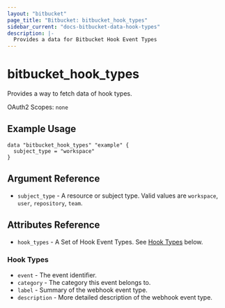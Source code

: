 ```yaml
---
layout: "bitbucket"
page_title: "Bitbucket: bitbucket_hook_types"
sidebar_current: "docs-bitbucket-data-hook-types"
description: |-
  Provides a data for Bitbucket Hook Event Types
---
```


# bitbucket\_hook\_types

Provides a way to fetch data of hook types.

OAuth2 Scopes: `none`

## Example Usage

```hcl
data "bitbucket_hook_types" "example" {
  subject_type = "workspace"
}
```

## Argument Reference

* `subject_type` - A resource or subject type. Valid values are `workspace`, `user`, `repository`, `team`.

## Attributes Reference

* `hook_types` - A Set of Hook Event Types. See [Hook Types](#hook-types) below.

### Hook Types

* `event` - The event identifier.
* `category` - The category this event belongs to.
* `label` - Summary of the webhook event type.
* `description` - More detailed description of the webhook event type.
